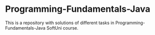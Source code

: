 # Programming-Fundamentals-Java
This is a repository with solutions of different tasks in Programming-Fundamentals-Java SoftUni course.
